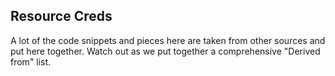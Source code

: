 ## Resource Creds

A lot of the code snippets and pieces here are taken from other sources and put here together.
Watch out as we put together a comprehensive "Derived from" list.
